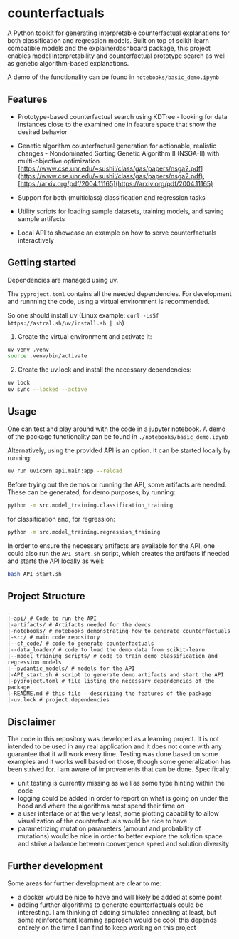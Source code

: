 # counterfactuals

A Python toolkit for generating interpretable counterfactual explanations for both classification and regression models.
Built on top of scikit-learn compatible models and the explainerdashboard package, this project enables model interpretability and counterfactual prototype search as well as genetic algorithm-based explanations.

A demo of the functionality can be found in `notebooks/basic_demo.ipynb`

## Features

- Prototype-based counterfactual search using KDTree - looking for data instances close to the examined one in feature space that show the desired behavior

- Genetic algorithm counterfactual generation for actionable, realistic changes - Nondominated Sorting Genetic Algorithm II (NSGA-II) with multi-objective optimization [https://www.cse.unr.edu/~sushil/class/gas/papers/nsga2.pdf](https://www.cse.unr.edu/~sushil/class/gas/papers/nsga2.pdf), [https://arxiv.org/pdf/2004.11165](https://arxiv.org/pdf/2004.11165)

- Support for both (multiclass) classification and regression tasks

- Utility scripts for loading sample datasets, training models, and saving sample artifacts

- Local API to showcase an example on how to serve counterfactuals interactively

## Getting started

Dependencies are managed using uv.

The `pyproject.toml` contains all the needed dependencies. For development and runnning the code, using a virtual environment is recommended.

So one should install uv (Linux example: `curl -LsSf https://astral.sh/uv/install.sh | sh`)

1. Create the virtual environment and activate it:
```sh
uv venv .venv
source .venv/bin/activate
```

2. Create the uv.lock and install the necessary dependencies:
```sh
uv lock
uv sync --locked --active
```

## Usage

One can test and play around with the code in a jupyter notebook. A demo of the package functionality can be found in `./notebooks/basic_demo.ipynb` 

Alternatively, using the provided API is an option. It can be started locally by running:

```sh
uv run uvicorn api.main:app --reload
```

Before trying out the demos or running the API, some artifacts are needed. These can be generated, for demo purposes, by running:

```sh
python -m src.model_training.classification_training
```

for classification and, for regression:

```sh
python -m src.model_training.regression_training
```

In order to ensure the necessary artifacts are available for the API, one could also run the `API_start.sh` script, which creates the artifacts if needed and starts the API locally as well:

```sh
bash API_start.sh
```


## Project Structure

```text
.
|-api/ # Code to run the API
|-artifacts/ # Artifacts needed for the demos
|-notebooks/ # notebooks demonstrating how to generate counterfactuals
|-src/ # main code repository
|--cf_code/ # code to generate counterfactuals
|--data_loader/ # code to load the demo data from scikit-learn
|--model_training_scripts/ # code to train demo classification and regression models
|--pydantic_models/ # models for the API
|-API_start.sh # script to generate demo artifacts and start the API
|-pyproject.toml # file listing the necessary dependencies of the package
|-README.md # this file - describing the features of the package
|-uv.lock # project dependencies
```

## Disclaimer

The code in this repository was developed as a learning project. It is not intended to be used in any real application and it does not come with any guarantee that it will work every time.
Testing was done based on some examples and it works well based on those, though some generalization has been strived for.
I am aware of improvements that can be done. Specifically: 
- unit testing is currently missing as well as some type hinting within the code
- logging could be added in order to report on what is going on under the hood and where the algorithms most spend their time on
- a user interface or at the very least, some plotting capability to allow visualization of the counterfactuals would be nice to have
- parametrizing mutation parameters (amount and probability of mutations) would be nice in order to better explore the solution space and strike a balance between convergence speed and solution diversity

## Further development

Some areas for further development are clear to me:
- a docker would be nice to have and will likely be added at some point
- adding further algorithms to generate counterfactuals could be interesting. I am thinking of adding simulated annealing at least, but some reinforcement learning approach would be cool; this depends entirely on the time I can find to keep working on this project
